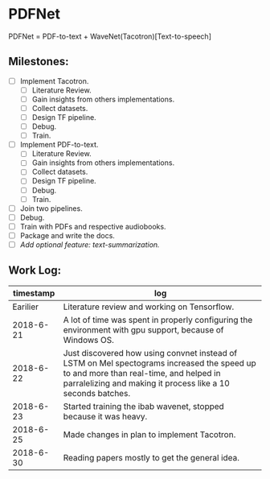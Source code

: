 # PDFNet

PDFNet = PDF-to-text + WaveNet(Tacotron)[Text-to-speech]

## Milestones:

*   [ ] Implement Tacotron.
    -   [ ] Literature Review.
    -   [ ] Gain insights from others implementations.
    -   [ ] Collect datasets.
    -   [ ] Design TF pipeline.
    -   [ ] Debug.
    -   [ ] Train.

*   [ ] Implement PDF-to-text.
    -   [ ] Literature Review.
    -   [ ] Gain insights from others implementations.
    -   [ ] Collect datasets.
    -   [ ] Design TF pipeline.
    -   [ ] Debug.
    -   [ ] Train.

*   [ ] Join two pipelines.
*   [ ] Debug.
*   [ ] Train with PDFs and respective audiobooks.
*   [ ] Package and write the docs.
*   [ ] _Add optional feature: text-summarization._

## Work Log:

| timestamp | log |
| --------- | --- |
| Earilier | Literature review and working on Tensorflow. |
| 2018-6-21 | A lot of time was spent in properly configuring the environment with gpu support, because of Windows OS. |
| 2018-6-22 | Just discovered how using convnet instead of LSTM on Mel spectograms increased the speed up to and more than real-time, and helped in parralelizing and making it process like a 10 seconds batches.
| 2018-6-23 | Started training the ibab wavenet, stopped because it was heavy. |
| 2018-6-25 | Made changes in plan to implement Tacotron. |
| 2018-6-30 | Reading papers mostly to get the general idea. |